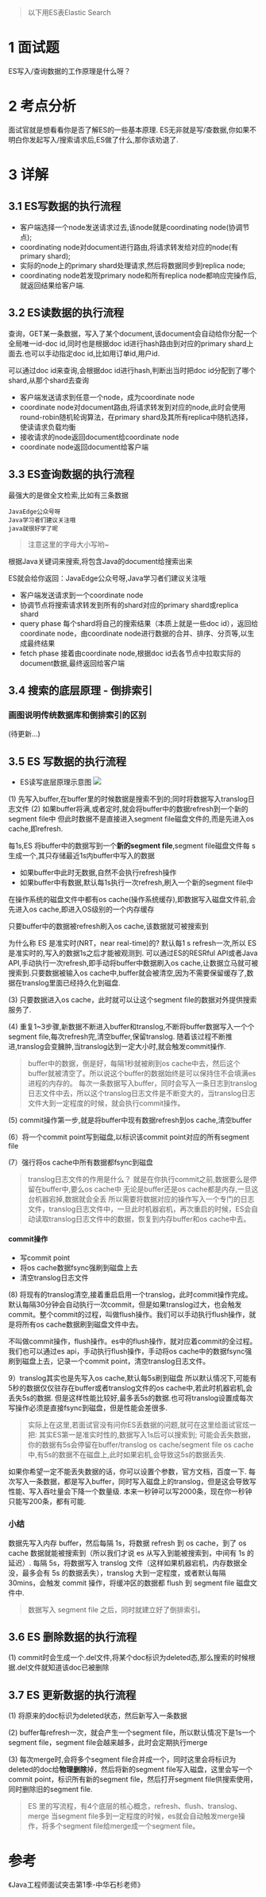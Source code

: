 > 以下用ES表Elastic Search

# 1 面试题
ES写入/查询数据的工作原理是什么呀？

# 2 考点分析
面试官就是想看看你是否了解ES的一些基本原理.
ES无非就是写/查数据,你如果不明白你发起写入/搜索请求后,ES做了什么,那你该劝退了.

# 3 详解
## 3.1 ES写数据的执行流程
- 客户端选择一个node发送请求过去,该node就是coordinating node(协调节点);
- coordinating node对document进行路由,将请求转发给对应的node(有primary shard);
- 实际的node上的primary shard处理请求,然后将数据同步到replica node;
- coordinating node若发现primary node和所有replica node都响应完操作后,就返回结果给客户端.

## 3.2 ES读数据的执行流程
查询，GET某一条数据，写入了某个document,该document会自动给你分配一个全局唯一id-doc id,同时也是根据doc id进行hash路由到对应的primary shard上面去.也可以手动指定doc id,比如用订单id,用户id.

可以通过doc id来查询,会根据doc id进行hash,判断出当时把doc id分配到了哪个shard,从那个shard去查询

- 客户端发送请求到任意一个node，成为coordinate node
- coordinate node对document路由,将请求转发到对应的node,此时会使用round-robin随机轮询算法，在primary shard及其所有replica中随机选择，使读请求负载均衡
- 接收请求的node返回document给coordinate node
- coordinate node返回document给客户端

## 3.3 ES查询数据的执行流程
最强大的是做全文检索,比如有三条数据
```
JavaEdge公众号呀
Java学习者们建议关注哦
java就很好学了呢
```
> 注意这里的字母大小写哟~

根据Java关键词来搜索,将包含Java的document给搜索出来

ES就会给你返回：JavaEdge公众号呀,Java学习者们建议关注哦

- 客户端发送请求到一个coordinate node
- 协调节点将搜索请求转发到所有的shard对应的primary shard或replica shard
- query phase
每个shard将自己的搜索结果（本质上就是一些doc id），返回给coordinate node，由coordinate node进行数据的合并、排序、分页等,以生成最终结果
- fetch phase
接着由coordinate node,根据doc id去各节点中拉取实际的document数据,最终返回给客户端

## 3.4 搜索的底层原理 - 倒排索引
### 画图说明传统数据库和倒排索引的区别
(待更新...)
## 3.5 ES 写数据的执行流程
- ES读写底层原理示意图
![](https://uploadfiles.nowcoder.com/files/20190627/5088755_1561579921192_20190627022247544.png)


(1)  先写入buffer,在buffer里的时候数据是搜索不到的;同时将数据写入translog日志文件
(2)  如果buffer将满,或者定时,就会将buffer中的数据refresh到一个新的segment file中
但此时数据不是直接进入segment file磁盘文件的,而是先进入os cache,即refresh.

每1s,ES 将buffer中的数据写到一个**新的segment file**,segment file磁盘文件每 s 生成一个,其只存储最近1s内buffer中写入的数据

- 如果buffer中此时无数据,自然不会执行refresh操作
- 如果buffer中有数据,默认每1s执行一次refresh,刷入一个新的segment file中

在操作系统的磁盘文件中都有os cache(操作系统缓存),即数据写入磁盘文件前,会先进入os cache,即进入OS级别的一个内存缓存

只要buffer中的数据被refresh刷入os cache,该数据就可被搜索到

为什么称 ES 是准实时(NRT，near real-time)的?
默认每1 s refresh一次,所以 ES 是准实时的,写入的数据1s之后才能被观测到.
可以通过ES的RESRful API或者Java API,手动执行一次refresh,即手动将buffer中数据刷入os cache,让数据立马就可被搜索到.只要数据被输入os cache中,buffer就会被清空,因为不需要保留缓存了,数据在translog里面已经持久化到磁盘.

(3) 只要数据进入os cache，此时就可以让这个segment file的数据对外提供搜索服务了.

(4) 重复1~3步骤,新数据不断进入buffer和translog,不断将buffer数据写入一个个segment file,每次refresh完,清空buffer,保留translog.
随着该过程不断推进,translog会变臃肿,当translog达到一定大小时,就会触发commit操作.

> buffer中的数据，倒是好，每隔1秒就被刷到os cache中去，然后这个buffer就被清空了。所以说这个buffer的数据始终是可以保持住不会填满es进程的内存的。
每次一条数据写入buffer，同时会写入一条日志到translog日志文件中去，所以这个translog日志文件是不断变大的，当translog日志文件大到一定程度的时候，就会执行commit操作。

(5) commit操作第一步,就是将buffer中现有数据refresh到os cache,清空buffer

(6）将一个commit point写到磁盘,以标识该commit point对应的所有segment file

(7）强行将os cache中所有数据都fsync到磁盘

> translog日志文件的作用是什么？
就是在你执行commit之前,数据要么是停留在buffer中,要么os cache中
无论是buffer还是os cache都是内存,一旦这台机器宕掉,数据就会全丢
所以需要将数据对应的操作写入一个专门的日志文件，translog日志文件中，一旦此时机器宕机，再次重启的时候，ES会自动读取translog日志文件中的数据，恢复到内存buffer和os cache中去。

#### commit操作
- 写commit point
- 将os cache数据fsync强刷到磁盘上去
- 清空translog日志文件

(8) 将现有的translog清空,接着重启启用一个translog，此时commit操作完成。默认每隔30分钟会自动执行一次commit，但是如果translog过大，也会触发commit。整个commit的过程，叫做flush操作。我们可以手动执行flush操作，就是将所有os cache数据刷到磁盘文件中去。

不叫做commit操作，flush操作。es中的flush操作，就对应着commit的全过程。我们也可以通过es api，手动执行flush操作，手动将os cache中的数据fsync强刷到磁盘上去，记录一个commit point，清空translog日志文件。

9）translog其实也是先写入os cache,默认每5s刷到磁盘
所以默认情况下,可能有5秒的数据仅仅驻存在buffer或者translog文件的os cache中,若此时机器宕机,会丢失5s的数据.
但是这样性能比较好,最多丢5s的数据.也可将translog设置成每次写操作必须是直接fsync到磁盘，但是性能会差很多.

> 实际上在这里,若面试官没有问你ES丢数据的问题,就可在这里给面试官炫一把:
其实ES第一是准实时性的,数据写入1s后可以搜索到;
可能会丢失数据，你的数据有5s会停留在buffer/translog os cache/segment file os cache中,有5s的数据不在磁盘上,此时如果宕机,会导致这5s的数据丢失.

如果你希望一定不能丢失数据的话，你可以设置个参数，官方文档，百度一下.
每次写入一条数据，都是写入buffer，同时写入磁盘上的translog，但是这会导致写性能、写入吞吐量会下降一个数量级.
本来一秒钟可以写2000条，现在你一秒钟只能写200条，都有可能.


### 小结
数据先写入内存 buffer，然后每隔 1s，将数据 refresh 到 os cache，到了 os cache 数据就能被搜索到（所以我们才说 es 从写入到能被搜索到，中间有 1s 的延迟）.
每隔 5s，将数据写入 translog 文件（这样如果机器宕机，内存数据全没，最多会有 5s 的数据丢失），translog 大到一定程度，或者默认每隔 30mins，会触发 commit 操作，将缓冲区的数据都 flush 到 segment file 磁盘文件中.

> 数据写入 segment file 之后，同时就建立好了倒排索引。

## 3.6 ES 删除数据的执行流程
(1) commit时会生成一个.del文件,将某个doc标识为deleted态,那么搜索的时候根据.del文件就知道该doc已被删除

## 3.7 ES 更新数据的执行流程
(1) 将原来的doc标识为deleted状态，然后新写入一条数据

(2) buffer每refresh一次，就会产生一个segment file，所以默认情况下是1s一个segment file，segment file会越来越多，此时会定期执行merge

(3) 每次merge时,会将多个segment file合并成一个，同时这里会将标识为deleted的doc给**物理删除**掉，然后将新的segment file写入磁盘，这里会写一个commit point，标识所有新的segment file，然后打开segment file供搜索使用，同时删除旧的segment file.

> ES 里的写流程，有4个底层的核心概念，refresh、flush、translog、merge
当segment file多到一定程度的时候，es就会自动触发merge操作，将多个segment file给merge成一个segment file。


# 参考
《Java工程师面试突击第1季-中华石杉老师》